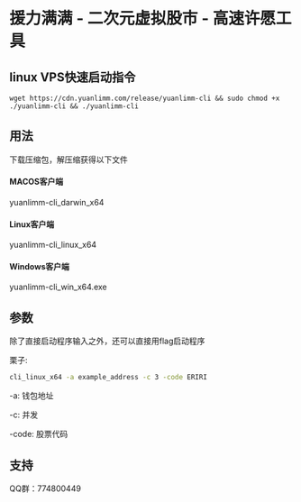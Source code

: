 # 援力满满 - 二次元虚拟股市 - 高速许愿工具

## linux VPS快速启动指令

```
wget https://cdn.yuanlimm.com/release/yuanlimm-cli && sudo chmod +x ./yuanlimm-cli && ./yuanlimm-cli
```

## 用法

下载压缩包，解压缩获得以下文件

#### MACOS客户端

yuanlimm-cli_darwin_x64

#### Linux客户端

yuanlimm-cli_linux_x64

#### Windows客户端

yuanlimm-cli_win_x64.exe

## 参数

除了直接启动程序输入之外，还可以直接用flag启动程序

栗子:

```bash
cli_linux_x64 -a example_address -c 3 -code ERIRI
```

-a: 钱包地址

-c: 并发

-code: 股票代码

## 支持

QQ群：774800449
